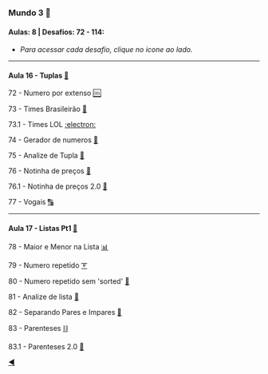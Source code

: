 ### Mundo 3 :1st_place_medal:
#### Aulas: 8 | Desafios: 72 - 114:

* _Para acessar cada desafio, clique no icone ao lado._

---
#### Aula 16 - Tuplas [:link:](https://www.youtube.com/watch?v=0LB3FSfjvao&list=PLHz_AreHm4dksnH2jVTIVNviIMBVYyFnH&t=2003s)

72 - Numero por extenso [:cool:](https://github.com/duartecgustavo/Python-Progress/blob/master/desafios/Mundo%203/Ex072TUPLAS.py)

73 - Times Brasileirão [:checkered_flag:](https://github.com/duartecgustavo/Python-Progress/blob/master/desafios/Mundo%203/Ex073TIMES.py)

73.1 - Times LOL [:electron:](https://github.com/duartecgustavo/Python-Progress/blob/master/desafios/Mundo%203/Ex073EXTRA.py)

74 - Gerador de numeros [:1234:](https://github.com/duartecgustavo/Python-Progress/blob/master/desafios/Mundo%203/Ex074.py)

75 - Analize de Tupla [:mag_right:](https://github.com/duartecgustavo/Python-Progress/blob/master/desafios/Mundo%203/Ex075.py)

76 - Notinha de preços [:scroll:](https://github.com/duartecgustavo/Python-Progress/blob/master/desafios/Mundo%203/Ex076LISTA.py)

76.1 - Notinha de preços 2.0 [:trident:](https://github.com/duartecgustavo/Python-Progress/blob/master/desafios/Mundo%203/Ex076%202.0.py) 

77 - Vogais [:capital_abcd:](https://github.com/duartecgustavo/Python-Progress/blob/master/desafios/Mundo%203/Ex077VOGAIS.py)

---
#### Aula 17 - Listas Pt1 [:link:](https://www.youtube.com/watch?v=N1hTsbW50eM)

78 - Maior e Menor na Lista [:bar_chart:](https://github.com/duartecgustavo/Python-Progress/blob/master/desafios/Mundo%203/Ex078.py)

79 - Numero repetido [:curly_loop:](https://github.com/duartecgustavo/Python-Progress/blob/master/desafios/Mundo%203/Ex079crescente.py)

80 - Numero repetido sem 'sorted' [:trident:](https://github.com/duartecgustavo/Python-Progress/blob/master/desafios/Mundo%203/Ex080.py)

81 - Analize de lista [:mag_right:](https://github.com/duartecgustavo/Python-Progress/blob/master/desafios/Mundo%203/Ex081.py)

82 - Separando Pares e Impares [:test_tube:](https://github.com/duartecgustavo/Python-Progress/blob/master/desafios/Mundo%203/Ex082.py)

83 - Parenteses [:chains:](https://github.com/duartecgustavo/Python-Progress/blob/master/desafios/Mundo%203/Ex083.py)

83.1 - Parenteses 2.0 [:trident:](https://github.com/duartecgustavo/Python-Progress/blob/master/desafios/Mundo%203/Ex083EXTRA.py)

[:arrow_backward:](https://github.com/duartecgustavo/Python-Progress)

